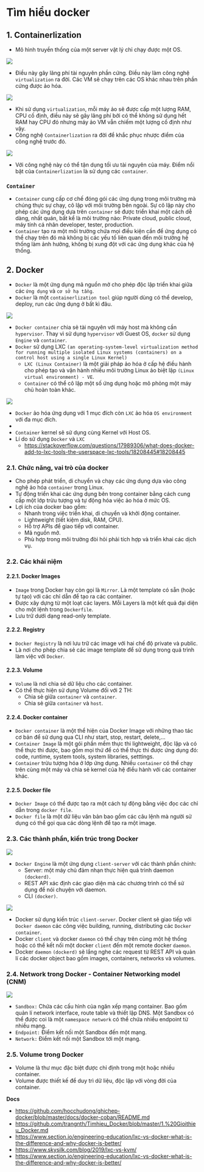 # Tìm hiểu docker
## 1. Containerlization
- Mô hình truyền thống của một server vật lý chỉ chạy được một OS.

![](https://github.com/trangnth/Timhieu_Docker/raw/master/img/1.png)

- Điều này gây lãng phí tài nguyên phần cứng. Điều này làm công nghệ `virtualization` ra đời. Các VM sẽ chạy trên các OS khác nhau trên phần cứng được ảo hóa.

![](https://github.com/trangnth/Timhieu_Docker/raw/master/img/2.png)

- Khi sử dụng `virtualization`, mỗi máy ảo sẽ được cấp một lượng RAM, CPU cố định, điều này sẽ gây lãng phí bởi có thể không sử dụng hết RAM hay CPU đó nhưng máy ảo VM vẫn chiếm một lượng cố định như vậy.
- Công nghệ `Containerlization` ra đời để khắc phục nhược điểm của công nghệ trước đó.

![](https://github.com/trangnth/Timhieu_Docker/raw/master/img/3.png)

- Với công nghệ này có thể tận dụng tối ưu tài nguyên của máy. Điểm nổi bật của `Containerlization` là sử dụng các `container`.

### `Container`
- `Container` cung cấp cơ chế đóng gói các ứng dụng trong môi trường mà chúng thực sự chạy, cô lập với môi trường bên ngoài. Sự cô lập này cho phép các ứng dụng dựa trên `container` sẽ được triển khai một cách dễ dàng, nhất quán, bất kể là môi trường nào: Private cloud, public cloud, máy tính cá nhân developer, tester, production.
- `Container` tạo ra một môi trường chứa mọi điều kiện cần để ứng dụng có thể chạy trên đó mà không bị các yếu tố liên quan đến môi trường hệ thống làm ảnh hưởng, không bị xung đột với các ứng dụng khác của hệ thống.

## 2. Docker
- `Docker` là một ứng dụng mã nguồn mở cho phép độc lập triển khai giữa các `ứng dụng` và `cơ sở hạ tầng`.
- `Docker` là một `containerlization tool` giúp người dùng có thể develop, deploy, run các ứng dụng ở bất kì đâu.

![](https://i.ibb.co/jDdP0HB/Screenshot-from-2021-07-13-14-25-03.png)

- `Docker container` chia sẻ tài nguyên với máy host mà không cần `hypervisor`. Thay vì sử dụng `hypervisor` với Guest OS, `docker` sử dụng `Engine` và `container`.
- `Docker` sử dụng LXC `(an operating-system-level virtualization method for running multiple isolated Linux systems (containers) on a control host using a single Linux Kernel)`
  + `LXC (Linux Container)` là một giải pháp ảo hóa ở cấp hệ điều hành cho phép tạo và vận hành nhiều môi trường Linux ảo biệt lập `(Linux virtual environment) - VE`.
  + `Container` có thể cô lập một số ứng dụng hoặc mô phỏng một máy chủ hoàn toàn khác.

![](https://i.ibb.co/YQdBhMf/lxc-container.png)
- `Docker` ảo hóa ứng dụng với 1 mục đích còn `LXC` ảo hóa `OS environment` với đa mục đích.
- 
- `Container` kernel sẽ sử dụng cùng Kernel với Host OS. 
- Lí do sử dụng `Docker` và `LXC`
  + https://stackoverflow.com/questions/17989306/what-does-docker-add-to-lxc-tools-the-userspace-lxc-tools/18208445#18208445


### 2.1. Chức năng, vai trò của docker
- Cho phép phát triển, di chuyển và chạy các ứng dụng dựa vào công nghệ ảo hóa `container` trong Linux.
- Tự động triển khai các ứng dụng bên trong container bằng cách cung cấp một lớp trừu tượng và tự động hóa việc ảo hóa ở mức OS.
- Lợi ích của docker bao gồm:
  + Nhanh trong việc triển khai, di chuyển và khởi động container.
  + Lightweight (tiết kiệm disk, RAM, CPU).
  + Hỗ trợ APIs để giao tiếp với container.
  + Mã nguồn mở.
  + Phù hợp trong môi trường đòi hỏi phải tích hợp và triển khai các dịch vụ.

### 2.2. Các khái niệm 
#### 2.2.1. Docker Images
- `Image` trong Docker hay còn gọi là `Mirror`. Là một template có sẵn (hoặc tự tạo) với các chỉ dẫn để tạo ra các container.
- Được xây dựng từ một loạt các layers. Mỗi Layers là một kết quả đại diện cho một lệnh trong `Dockerfile`.
- Lưu trữ dưới dạng read-only template.

#### 2.2.2. Registry 
- `Docker Registry` là nơi lưu trữ các image với hai chế độ private và public.
- Là nơi cho phép chia sẻ các image template để sử dụng trong quá trình làm việc với `Docker`.

#### 2.2.3. Volume
- `Volume` là nơi chia sẻ dữ liệu cho các container.
- Có thể thực hiện sử dụng Volume đối với 2 TH:
  + Chia sẻ giữa `container` và `container`.
  + Chia sẻ giữa `container` và `host`.

#### 2.2.4. Docker container
- `Docker container` là một thể hiện của Docker Image với những thao tác cơ bản để sử dụng qua CLI như start, stop, restart, delete,...
- `Container Image` là một gói phần mềm thực thi lightweight, độc lập và có thể thực thi được, bao gồm mọi thứ để có thể thực thi được ứng dụng đó: code, runtime, system tools, system libraries, setttings.
- `Container` trừu tượng hóa ở lớp ứng dụng. Nhiều `container` có thể chạy trên cùng một máy và chia sẻ kernel của hệ điều hành với các container khác.

#### 2.2.5. Docker file
- `Docker Image` có thể được tạo ra một cách tự động bằng việc đọc các chỉ dẫn trong `docker file`.
- `Docker file` là một dữ liệu văn bản bao gồm các câu lệnh mà người sử dụng có thể gọi qua các dòng lệnh để tạo ra một image.

### 2.3. Các thành phần, kiến trúc trong Docker

![](https://github.com/hocchudong/ghichep-docker/raw/master/images/docker-engine-components-flow.png)

- `Docker Engine` là một ứng dụng `client-server` với các thành phần chính:
  + Server: một máy chủ đảm nhạn thực hiện quá trình daemon `(dockerd)`.
  + REST API xác định các giao diện mà các chương trình có thể sử dụng để nói chuyện với daemon.
  + CLI `(docker)`.

![](https://github.com/hocchudong/ghichep-docker/raw/master/images/docker-architecture.png)

- Docker sử dụng kiến trúc `client-server`. Docker client sẽ giao tiếp với `Docker daemon` các công việc building, running, distributing các `Docker container`.
- Docker `client` và docker `daemon` có thể chạy trên cùng một hệ thống hoặc có thể kết nối một docker `client` đến một remote docker `daemon`.
- Docker `daemon` `(dockerd)` sẽ lắng nghe các request từ REST API và quản lí các docker object bao gồm images, containers, networks và volumes.

### 2.4. Network trong Docker - Container Networking model (CNM)
![](https://github.com/trangnth/Timhieu_Docker/raw/master/img/6.png)
- `Sandbox:` Chứa các cấu hình của ngăn xếp mạng container. Bao gồm quản lí network interface, route table và thiết lập DNS. Một Sandbox có thể được coi là một `namespace network` có thể chứa nhiều endpoint từ nhiều mạng.
- `Endpoint:` Điểm kết nối một Sandbox đến một mạng.
- `Network:` Điểm kết nối một Sandbox tới một mạng.

### 2.5. Volume trong Docker
- Volume là thư mục đặc biệt được chỉ định trong một hoặc nhiều container.
- Volume được thiết kế để duy trì dữ liệu, độc lập với vòng đời của container.

__Docs__
- https://github.com/hocchudong/ghichep-docker/blob/master/docs/docker-coban/README.md
- https://github.com/trangnth/Timhieu_Docker/blob/master/1.%20Gioithieu_Docker.md
- https://www.section.io/engineering-education/lxc-vs-docker-what-is-the-difference-and-why-docker-is-better/
- https://www.skysilk.com/blog/2019/lxc-vs-kvm/
- https://www.section.io/engineering-education/lxc-vs-docker-what-is-the-difference-and-why-docker-is-better/